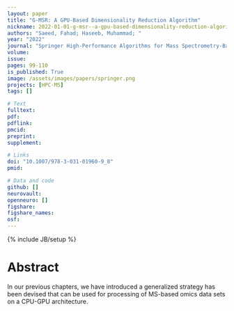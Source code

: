 ```yaml
---
layout: paper
title: "G-MSR: A GPU-Based Dimensionality Reduction Algorithm"
nickname: 2022-01-01-g-msr--a-gpu-based-dimensionality-reduction-algorithm
authors: "Saeed, Fahad; Haseeb, Muhammad; "
year: "2022"
journal: "Springer High-Performance Algorithms for Mass Spectrometry-Based Omics"
volume: 
issue:
pages: 99-110
is_published: True
image: /assets/images/papers/springer.png
projects: [HPC-MS]
tags: []

# Text
fulltext:
pdf:
pdflink:
pmcid:
preprint: 
supplement:

# Links
doi: "10.1007/978-3-031-01960-9_8"
pmid:

# Data and code
github: []
neurovault:
openneuro: []
figshare:
figshare_names:
osf:
---
```

{% include JB/setup %}

# Abstract

In our previous chapters, we have introduced a generalized strategy has been devised that can be used for processing of MS-based omics data sets on a CPU-GPU architecture.
